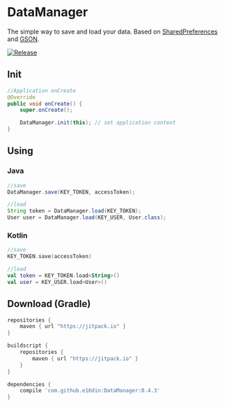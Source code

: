 # DataManager
The simple way to save and load your data. 
Based on [SharedPreferences](https://developer.android.com/reference/android/content/SharedPreferences.html) and [GSON](https://github.com/google/gson).

[![Release](https://jitpack.io/v/e16din/DataManager.svg)](https://jitpack.io/#e16din/DataManager)

## Init
```java
//Application onCreate
@Override
public void onCreate() {
    super.onCreate();

    DataManager.init(this); // set application context
}
```

## Using

### Java

```java
//save
DataManager.save(KEY_TOKEN, accessToken);

//load
String token = DataManager.load(KEY_TOKEN);
User user = DataManager.load(KEY_USER, User.class);
```

### Kotlin

```kotlin
//save
KEY_TOKEN.save(accessToken)

//load
val token = KEY_TOKEN.load<String>()
val user = KEY_USER.load<User>()
```

## Download (Gradle)

```groovy
repositories {
    maven { url "https://jitpack.io" }
}

buildscript {
    repositories {
        maven { url "https://jitpack.io" }
    }
}

dependencies {
    compile 'com.github.e16din:DataManager:0.4.3'
}
```
